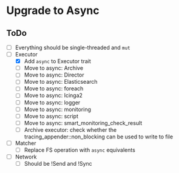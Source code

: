 # Upgrade to Async

## ToDo
- [ ] Everything should be single-threaded and `mut`
- [ ] Executor
  - [x] Add `async` to Executor trait
  - [ ] Move to async: Archive
  - [ ] Move to async: Director
  - [ ] Move to async: Elasticsearch
  - [ ] Move to async: foreach
  - [ ] Move to async: Icinga2
  - [ ] Move to async: logger
  - [ ] Move to async: monitoring
  - [ ] Move to async: script
  - [ ] Move to async: smart_monitoring_check_result
  - [ ] Archive executor: check whether the tracing_appender::non_blocking can be used to write to file 
- [ ] Matcher 
  - [ ] Replace FS operation with `async` equivalents
- [ ] Network
  - [ ] Should be !Send and !Sync